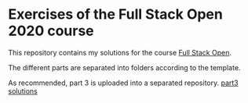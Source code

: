 # Exercises of the Full Stack Open 2020 course

This repository contains my solutions for the course [Full Stack Open](https://fullstackopen.com/).

The different parts are separated into folders according to the template.

As recommended, part 3 is uploaded into a separated repository. [part3 solutions](https://github.com/LateNightCoder0815/fullstackopen-part3)